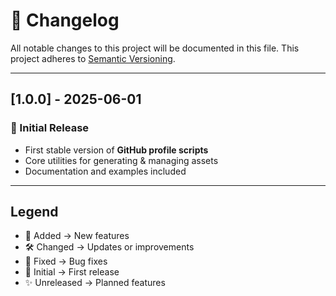 # 📜 Changelog

All notable changes to this project will be documented in this file.
This project adheres to [Semantic Versioning](https://semver.org/).

---

## [1.0.0] - 2025-06-01
### 🎉 Initial Release
- First stable version of **GitHub profile scripts**
- Core utilities for generating & managing assets
- Documentation and examples included

---

## Legend
- 🚀 Added → New features
- 🛠️ Changed → Updates or improvements
- 🐞 Fixed → Bug fixes
- 🎉 Initial → First release
- ✨ Unreleased → Planned features
